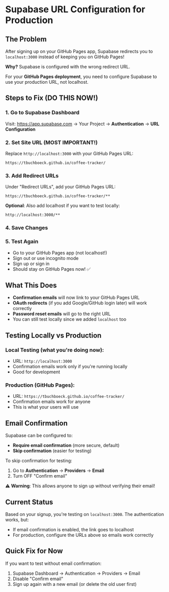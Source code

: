 # Supabase URL Configuration for Production

## The Problem

After signing up on your GitHub Pages app, Supabase redirects you to `localhost:3000` instead of keeping you on GitHub Pages!

**Why?** Supabase is configured with the wrong redirect URL.

For your **GitHub Pages deployment**, you need to configure Supabase to use your production URL, not localhost.

## Steps to Fix (DO THIS NOW!)

### 1. Go to Supabase Dashboard
Visit: https://app.supabase.com → Your Project → **Authentication** → **URL Configuration**

### 2. Set Site URL (MOST IMPORTANT!)
Replace `http://localhost:3000` with your GitHub Pages URL:
```
https://tbuchboeck.github.io/coffee-tracker/
```

### 3. Add Redirect URLs
Under "Redirect URLs", add your GitHub Pages URL:
```
https://tbuchboeck.github.io/coffee-tracker/**
```

**Optional**: Also add localhost if you want to test locally:
```
http://localhost:3000/**
```

### 4. Save Changes

### 5. Test Again
- Go to your GitHub Pages app (not localhost!)
- Sign out or use incognito mode
- Sign up or sign in
- Should stay on GitHub Pages now! ✅

## What This Does

- **Confirmation emails** will now link to your GitHub Pages URL
- **OAuth redirects** (if you add Google/GitHub login later) will work correctly
- **Password reset emails** will go to the right URL
- You can still test locally since we added `localhost` too

## Testing Locally vs Production

### Local Testing (what you're doing now):
- URL: `http://localhost:3000`
- Confirmation emails work only if you're running locally
- Good for development

### Production (GitHub Pages):
- URL: `https://tbuchboeck.github.io/coffee-tracker/`
- Confirmation emails work for anyone
- This is what your users will use

## Email Confirmation

Supabase can be configured to:
- **Require email confirmation** (more secure, default)
- **Skip confirmation** (easier for testing)

To skip confirmation for testing:
1. Go to **Authentication** → **Providers** → **Email**
2. Turn OFF "Confirm email"

⚠️ **Warning**: This allows anyone to sign up without verifying their email!

## Current Status

Based on your signup, you're testing on `localhost:3000`. The authentication works, but:
- If email confirmation is enabled, the link goes to localhost
- For production, configure the URLs above so emails work correctly

## Quick Fix for Now

If you want to test without email confirmation:
1. Supabase Dashboard → Authentication → Providers → Email
2. Disable "Confirm email"
3. Sign up again with a new email (or delete the old user first)
